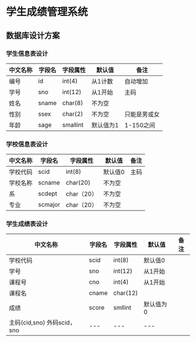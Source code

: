 # 学生成绩管理系统
## 数据库设计方案
### 学生信息表设计
|中文名称|字段名|字段属性|默认值|备注|
|------|-----|-------|-----|----|
|编号|id|int(4)|从1计数|自动增加|
|学号|sno|int(12)|从1开始|主码|
|姓名|sname|char(8)|不为空|
|性别|ssex|char(2)|不为空|只能是男或女|
|年龄|sage|smallint|默认值为1|1-150之间|
### 学校信息表设计
|中文名称|字段名|字段属性|默认值|备注|
|------|-----|-------|-----|----|
|学校代码|scid|int(8)|默认值0|主码|
|学校名称|scname|char(20)|不为空|
|系|scdept|char（20）|不为空|
|专业|scmajor|char（20）|不为空|
### 学生成绩表设计
|中文名称|字段名|字段属性|默认值|备注|
|------|-----|-------|-----|----|
|学校代码|scid|int(8)|默认值0|
|学号|sno|int(12)|从1开始|
|课程号|cno|int(4)|从1开始|
|课程名|cname|char(12)|
|成绩|score|smllint|默认值为0|
|主码(cid,sno) 外码scid，sno|---|---|---|

